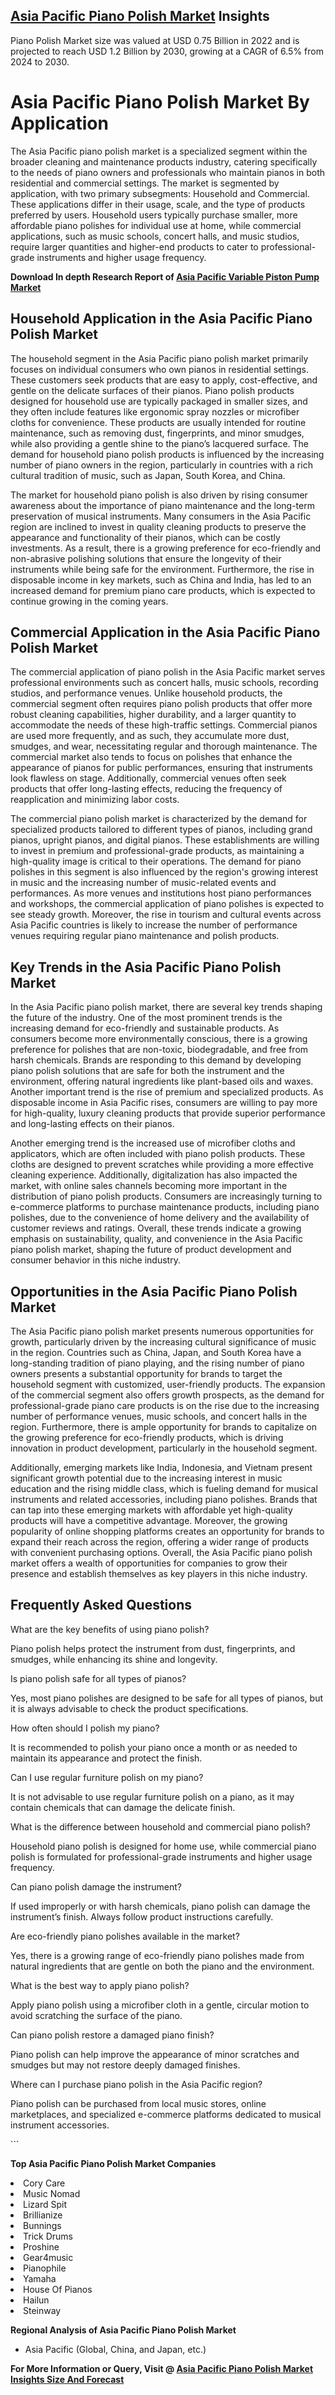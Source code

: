 <h2><a href="https://www.verifiedmarketreports.com/download-sample/?rid=365312&amp;utm_source=Github-Feb&amp;utm_medium=219" target="_blank">Asia Pacific Piano Polish Market</a> Insights</h2><p>Piano Polish Market size was valued at USD 0.75 Billion in 2022 and is projected to reach USD 1.2 Billion by 2030, growing at a CAGR of 6.5% from 2024 to 2030.</p><p><h1>Asia Pacific Piano Polish Market By Application</h1> <p>The Asia Pacific piano polish market is a specialized segment within the broader cleaning and maintenance products industry, catering specifically to the needs of piano owners and professionals who maintain pianos in both residential and commercial settings. The market is segmented by application, with two primary subsegments: Household and Commercial. These applications differ in their usage, scale, and the type of products preferred by users. Household users typically purchase smaller, more affordable piano polishes for individual use at home, while commercial applications, such as music schools, concert halls, and music studios, require larger quantities and higher-end products to cater to professional-grade instruments and higher usage frequency.</p> <p><p><strong>Download In depth Research Report of <a href="https://www.verifiedmarketreports.com/download-sample/?rid=236118&amp;utm_source=Pulse-Dec&amp;utm_medium=219" target="_blank">Asia Pacific Variable Piston Pump Market</a></strong></p></p> <h2>Household Application in the Asia Pacific Piano Polish Market</h2> <p>The household segment in the Asia Pacific piano polish market primarily focuses on individual consumers who own pianos in residential settings. These customers seek products that are easy to apply, cost-effective, and gentle on the delicate surfaces of their pianos. Piano polish products designed for household use are typically packaged in smaller sizes, and they often include features like ergonomic spray nozzles or microfiber cloths for convenience. These products are usually intended for routine maintenance, such as removing dust, fingerprints, and minor smudges, while also providing a gentle shine to the piano’s lacquered surface. The demand for household piano polish products is influenced by the increasing number of piano owners in the region, particularly in countries with a rich cultural tradition of music, such as Japan, South Korea, and China.</p> <p>The market for household piano polish is also driven by rising consumer awareness about the importance of piano maintenance and the long-term preservation of musical instruments. Many consumers in the Asia Pacific region are inclined to invest in quality cleaning products to preserve the appearance and functionality of their pianos, which can be costly investments. As a result, there is a growing preference for eco-friendly and non-abrasive polishing solutions that ensure the longevity of their instruments while being safe for the environment. Furthermore, the rise in disposable income in key markets, such as China and India, has led to an increased demand for premium piano care products, which is expected to continue growing in the coming years.</p> <h2>Commercial Application in the Asia Pacific Piano Polish Market</h2> <p>The commercial application of piano polish in the Asia Pacific market serves professional environments such as concert halls, music schools, recording studios, and performance venues. Unlike household products, the commercial segment often requires piano polish products that offer more robust cleaning capabilities, higher durability, and a larger quantity to accommodate the needs of these high-traffic settings. Commercial pianos are used more frequently, and as such, they accumulate more dust, smudges, and wear, necessitating regular and thorough maintenance. The commercial market also tends to focus on polishes that enhance the appearance of pianos for public performances, ensuring that instruments look flawless on stage. Additionally, commercial venues often seek products that offer long-lasting effects, reducing the frequency of reapplication and minimizing labor costs.</p> <p>The commercial piano polish market is characterized by the demand for specialized products tailored to different types of pianos, including grand pianos, upright pianos, and digital pianos. These establishments are willing to invest in premium and professional-grade products, as maintaining a high-quality image is critical to their operations. The demand for piano polishes in this segment is also influenced by the region's growing interest in music and the increasing number of music-related events and performances. As more venues and institutions host piano performances and workshops, the commercial application of piano polishes is expected to see steady growth. Moreover, the rise in tourism and cultural events across Asia Pacific countries is likely to increase the number of performance venues requiring regular piano maintenance and polish products.</p> <h2>Key Trends in the Asia Pacific Piano Polish Market</h2> <p>In the Asia Pacific piano polish market, there are several key trends shaping the future of the industry. One of the most prominent trends is the increasing demand for eco-friendly and sustainable products. As consumers become more environmentally conscious, there is a growing preference for polishes that are non-toxic, biodegradable, and free from harsh chemicals. Brands are responding to this demand by developing piano polish solutions that are safe for both the instrument and the environment, offering natural ingredients like plant-based oils and waxes. Another important trend is the rise of premium and specialized products. As disposable income in Asia Pacific rises, consumers are willing to pay more for high-quality, luxury cleaning products that provide superior performance and long-lasting effects on their pianos.</p> <p>Another emerging trend is the increased use of microfiber cloths and applicators, which are often included with piano polish products. These cloths are designed to prevent scratches while providing a more effective cleaning experience. Additionally, digitalization has also impacted the market, with online sales channels becoming more important in the distribution of piano polish products. Consumers are increasingly turning to e-commerce platforms to purchase maintenance products, including piano polishes, due to the convenience of home delivery and the availability of customer reviews and ratings. Overall, these trends indicate a growing emphasis on sustainability, quality, and convenience in the Asia Pacific piano polish market, shaping the future of product development and consumer behavior in this niche industry.</p> <h2>Opportunities in the Asia Pacific Piano Polish Market</h2> <p>The Asia Pacific piano polish market presents numerous opportunities for growth, particularly driven by the increasing cultural significance of music in the region. Countries such as China, Japan, and South Korea have a long-standing tradition of piano playing, and the rising number of piano owners presents a substantial opportunity for brands to target the household segment with customized, user-friendly products. The expansion of the commercial segment also offers growth prospects, as the demand for professional-grade piano care products is on the rise due to the increasing number of performance venues, music schools, and concert halls in the region. Furthermore, there is ample opportunity for brands to capitalize on the growing preference for eco-friendly products, which is driving innovation in product development, particularly in the household segment.</p> <p>Additionally, emerging markets like India, Indonesia, and Vietnam present significant growth potential due to the increasing interest in music education and the rising middle class, which is fueling demand for musical instruments and related accessories, including piano polishes. Brands that can tap into these emerging markets with affordable yet high-quality products will have a competitive advantage. Moreover, the growing popularity of online shopping platforms creates an opportunity for brands to expand their reach across the region, offering a wider range of products with convenient purchasing options. Overall, the Asia Pacific piano polish market offers a wealth of opportunities for companies to grow their presence and establish themselves as key players in this niche industry.</p> <h2>Frequently Asked Questions</h2> <p>What are the key benefits of using piano polish?</p> <p>Piano polish helps protect the instrument from dust, fingerprints, and smudges, while enhancing its shine and longevity.</p> <p>Is piano polish safe for all types of pianos?</p> <p>Yes, most piano polishes are designed to be safe for all types of pianos, but it is always advisable to check the product specifications.</p> <p>How often should I polish my piano?</p> <p>It is recommended to polish your piano once a month or as needed to maintain its appearance and protect the finish.</p> <p>Can I use regular furniture polish on my piano?</p> <p>It is not advisable to use regular furniture polish on a piano, as it may contain chemicals that can damage the delicate finish.</p> <p>What is the difference between household and commercial piano polish?</p> <p>Household piano polish is designed for home use, while commercial piano polish is formulated for professional-grade instruments and higher usage frequency.</p> <p>Can piano polish damage the instrument?</p> <p>If used improperly or with harsh chemicals, piano polish can damage the instrument’s finish. Always follow product instructions carefully.</p> <p>Are eco-friendly piano polishes available in the market?</p> <p>Yes, there is a growing range of eco-friendly piano polishes made from natural ingredients that are gentle on both the piano and the environment.</p> <p>What is the best way to apply piano polish?</p> <p>Apply piano polish using a microfiber cloth in a gentle, circular motion to avoid scratching the surface of the piano.</p> <p>Can piano polish restore a damaged piano finish?</p> <p>Piano polish can help improve the appearance of minor scratches and smudges but may not restore deeply damaged finishes.</p> <p>Where can I purchase piano polish in the Asia Pacific region?</p> <p>Piano polish can be purchased from local music stores, online marketplaces, and specialized e-commerce platforms dedicated to musical instrument accessories.</p> ```</p><p><strong>Top Asia Pacific Piano Polish Market Companies</strong></p><div data-test-id=""><p><li>Cory Care</li><li> Music Nomad</li><li> Lizard Spit</li><li> Brillianize</li><li> Bunnings</li><li> Trick Drums</li><li> Proshine</li><li> Gear4music</li><li> Pianophile</li><li> Yamaha</li><li> House Of Pianos</li><li> Hailun</li><li> Steinway</li></p><div><strong>Regional Analysis of&nbsp;Asia Pacific Piano Polish Market</strong></div><ul><li dir="ltr"><p dir="ltr">Asia Pacific (Global, China, and Japan, etc.)</p></li></ul><p><strong>For More Information or Query, Visit @&nbsp;</strong><strong><a href="https://www.verifiedmarketreports.com/product/piano-polish-market/?utm_source=Github-Feb&amp;utm_medium=219" target="_blank">Asia Pacific Piano Polish Market Insights Size And Forecast</a></strong></p></div><h2>&nbsp;</h2><div data-test-id="">&nbsp;</div>

